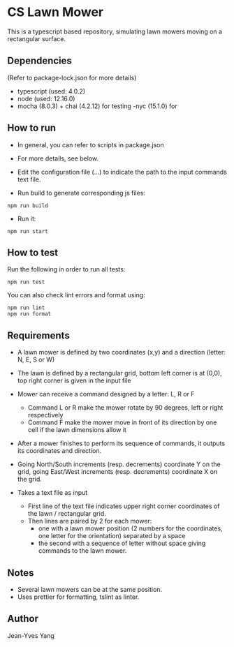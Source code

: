 # CS Lawn Mower 

This is a typescript based repository, simulating lawn mowers moving on a rectangular surface. 

## Dependencies
(Refer to package-lock.json for more details)
- typescript (used: 4.0.2)
- node (used: 12.16.0)
- mocha (8.0.3) + chai (4.2.12) for testing
-nyc (15.1.0) for 

## How to run
- In general, you can refer to scripts in package.json
- For more details, see below.

- Edit the configuration file (...) to indicate the path to the input commands text file. 
- Run build to generate corresponding js files:
```
npm run build
```

- Run it:
```
npm run start
```

## How to test
Run the following in order to run all tests:
```
npm run test
```

You can also check lint errors and format using:
```
npm run lint
npm run format
```

## Requirements
- A lawn mower is defined by two coordinates (x,y) and a direction (letter: N, E, S or W)
- The lawn is defined by a rectangular grid, bottom left corner is at (0,0), top right corner is given in the input file
- Mower can receive a command designed by a letter: L, R or F
    - Command L or R make the mower rotate by 90 degrees, left or right respectively
    - Command F make the mower move in front of its direction by one cell if the lawn dimensions allow it
- After a mower finishes to perform its sequence of commands, it outputs its coordinates and direction.
- Going North/South increments (resp. decrements) coordinate Y on the grid, going East/West increments (resp. decrements) coordinate X on the grid. 

- Takes a text file as input
    - First line of the text file indicates upper right corner coordinates of the lawn / rectangular grid.
    - Then lines are paired by 2 for each mower: 
        - one with a lawn mower position (2 numbers for the coordinates, one letter for the orientation) separated by a space
        - the second with a sequence of letter without space giving commands to the lawn mower.

## Notes
- Several lawn mowers can be at the same position. 
- Uses prettier for formatting, tslint as linter.


## Author
Jean-Yves Yang